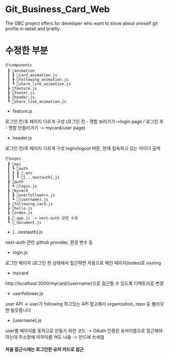 # Git_Business_Card_Web
The GBC project offers for developer who want to show about oneself git profile in detail and briefly.

# 수정한 부분
```
📦components
 ┣ 📂animation
 ┃ ┣ 📜card_animation.js
 ┃ ┣ 📜following_animation.js
 ┃ ┗ 📜share_link_animation.js
 ┣ 📜feature.js 
 ┣ 📜footer.js
 ┣ 📜header.js
 ┗ 📜share_link_animation.js
```
- feature.js

로그인 전/후 페이지 다르게 구성 (로그인 전 - 명함 보러가기->login page / 로그인 후 - 명함 만들러가기 -> mycard/user page)

- header.js

로그인 전/후 페이지 다르게 구성 login/logout 버튼, 현재 접속하고 있는 아이디 출력

```
📦pages
 ┣ 📂api
 ┃ ┗ 📂auth
 ┃ ┃ ┣ 📜.env
 ┃ ┃ ┗ 📜[...nextauth].js 
 ┣ 📂auth
 ┃ ┗ 📜login.js
 ┣ 📂mycard
 ┃ ┣ 📜userfollowers.js
 ┃ ┗ 📜[username].js
 ┣ 📜following_card.js
 ┣ 📜hello.js
 ┣ 📜index.js
 ┣ 📜_app.js -> next-auth 관련 수정
 ┗ 📜_document.js
 ```
- [...nextauth].js

next-auth 관련 github provider, 환경 변수 등

- login.js

로그인 페이지 (로그인 한 상태에서 접근하면 자동으로 메인 페이지(index)로 routing

- mycard

 http://localhost:3000/mycard/{username}으로 접근할 수 있도록 디렉토리로 변경
 
 - userfollower.js

user API -> user가 following 하고있는 API 
참고해서 organization, repo 등 불러오면 될듯합니다

- [username].js

 user별 페이지를 동적으로 만들기 위한 코드
 -> OAuth 인증된 유저이름으로 접근해야 하는데 주소창에 아무이름 쳐도 나옴 -> 안드에 쓰세염
#### 처음 접근시에는 로그인한 유저 카드로 접근
